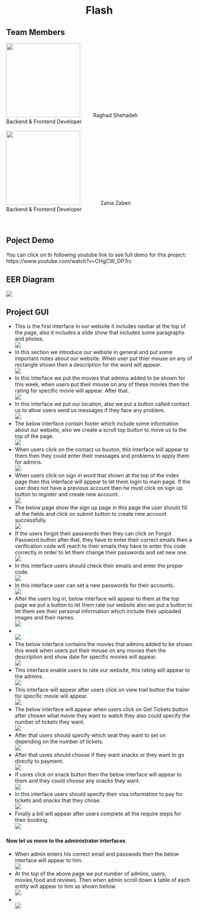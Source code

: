 <h1 align="center">Flash</h1> 
<h2 align="left"> Team Members</h2>
<img src="https://user-images.githubusercontent.com/100478249/176669221-c5ba42d5-be16-49de-a6d9-12c09898dcf8.png" width="200" height="200">
 &nbsp; &nbsp; &nbsp; &nbsp; Raghad Shehadeh
 <br>
 Backend & Frontend Developer
 <br>
<br><img src="https://user-images.githubusercontent.com/100478249/176710425-ec519d6e-386d-4745-bea6-a5345fdacc6c.png" width="200" height="200"> 
 &nbsp; &nbsp; &nbsp; &nbsp; &nbsp; &nbsp; &nbsp;Zaina Zaben 
<br>
 Backend & Frontend Developer
<br><br><br>
<h2 align="left"> Poject Demo</h2> 
<p> You can click on th following youtube link to see full demo for this project: https://www.youtube.com/watch?v=CHgCW_DP7rc</p>
<h2 align="left"> EER Diagram</h2> 
<img align="center" src="https://user-images.githubusercontent.com/100478249/176710891-c4dc3fe9-b0e4-4aab-805d-feb05cbc0ecb.png">

<h2 align="left"> Project GUI</h2> 
<ul>
  <li>This is the first interface in our website it includes navbar at the top of the page, also it includes a slide show that includes some paragraphs and photos.<br><img src="https://user-images.githubusercontent.com/100478249/176882803-2ca5a07e-a4d7-4055-843c-a7e9d86d6cdd.png">
  </li>
 <li>In this section we introduce our website in general and put some important notes about our website. When user put thier mouse on any of rectangle shown then a description for the word will appear.<br><img src="https://user-images.githubusercontent.com/100478249/176882814-934523eb-5624-48a6-8fdf-592095052bc0.png">
  </li>
 <li>In this interface we put the movies that admins added to be shown for this week, when users put their mouse on any of these movies then the rating for specific movie will appear. After that.<br><img src="https://user-images.githubusercontent.com/100478249/176882827-8d376641-6337-4b79-af8d-9d5526439ebb.png">
  </li>
 <li>In this interface we put our location, also we put a button called contact us to allow users send us messages if they face any problem.<br><img src="https://user-images.githubusercontent.com/100478249/176882831-fd0eaccf-b1d3-4026-b922-8baa0c99f0ee.png">
  </li>
 
 <li>The below interface contain footer which include some information about our website, also we create a scroll top button to move us to the top of the page.<br><img src="https://user-images.githubusercontent.com/100478249/176883725-fbdd6cb2-ba16-4c6c-80c2-8e1bab1d9064.png">
  </li>
 <li>When users click on the contact us buuton, this interface will appear to them then they could enter their messages and problems to apply them for admins.<br><img src="https://user-images.githubusercontent.com/100478249/176883743-6fa2c8a3-14bf-4ef1-b94f-355a84f1c644.png">
  </li>
 <li>When users click on sign in word that shown at the top of the index page then this interface will appear to let them login to main page. If the user does not have a previous account then he must click on sign up button to register and create new account.<br><img src="https://user-images.githubusercontent.com/100478249/176883758-85ca0244-7247-4f12-8a8e-4631567804a5.png">
  </li>
 <li>The below page show the sign up page in this page the user should fill all the fields and click on submit button to create new account successfully.<br><img src="https://user-images.githubusercontent.com/100478249/176883782-cac4657b-08ca-4a5e-b22b-b8755620d952.png">
  </li>
 
 <li>If the users forgot their passwords then they can click on Forgot Password button after that, they have to enter their correct emails then a verification code will reach to their emails they have to enter this code correctly in order to let them change their passwords and set new one.<br><img src="https://user-images.githubusercontent.com/100478249/176884600-d43f3a29-9ec0-4720-ba91-70a472087b0b.png">
  </li>
 <li>In this interface users should check their emails and enter the proper code.<br><img src="https://user-images.githubusercontent.com/100478249/176884615-12d7dd3e-ad71-4c24-b79d-9ff295afb25d.png">
  </li>
 <li>In this interface user can set a new passwords for their accounts.<br><img src="https://user-images.githubusercontent.com/100478249/176884623-359ae954-0de5-47eb-88a3-f7591447150c.png">
  </li>
 <li>After the users log in, below interface will appear to them at the top page we put a button to let them rate our website also we put a button to let them see their personal information which include their uploaded images and their names.<br><img src="https://user-images.githubusercontent.com/100478249/176884639-21c40470-d844-46a5-a6c6-90b9f397d996.png">
  </li>
 
 <li><br><img src="https://user-images.githubusercontent.com/100478249/176885377-a504c279-d5f4-4c5f-9b2a-a95d4b4d2480.png">
  </li>
 <li>The below interface contains the movies that admins added to be shown this week when users put their mouse on any movies then the description and show date for specific movies will appear.<br><img src="https://user-images.githubusercontent.com/100478249/176885383-b80fbdee-a8a7-43bf-8296-5d8ada44c378.png">
  </li>
 <li>This interface enable users to rate our website, this rating will appear to the admins.<br><img src="https://user-images.githubusercontent.com/100478249/176885394-ea4008b1-e46f-46e7-a2ea-68f54f8d46e5.png">
  </li>
 <li>This interface will appear after users click on view trail button the trailer for specific movie will appear.<br><img src="https://user-images.githubusercontent.com/100478249/176885404-bcff842f-5af8-49d5-ad1c-f97f00ebfc2c.png">
  </li>
 
 <li>The below interface will appear when users click on Get Tickets button after chosen what movie they want to watch they also could specify the number of tickets they want. <br><img src="https://user-images.githubusercontent.com/100478249/176885939-bbfd96a9-7bec-460a-8c7e-0c1f5e6a86e5.png">
  </li>
 <li>After that users should specify which seat they want to set on depending on the number of tickets.<br><img src="https://user-images.githubusercontent.com/100478249/176885953-9586710d-bbbd-4a33-8eed-9a84de7a586d.png">
  </li>
 <li>After that usres should choose if they want snacks or they want to go directly to payment.<br><img src="https://user-images.githubusercontent.com/100478249/176885965-788e000e-462e-4933-85b9-74208a9be908.png">
  </li>
 <li>If usres click on snack button then the below interface will appear to them and they could choose any snacks they want.<br><img src="https://user-images.githubusercontent.com/100478249/176885974-baa290dc-4c58-4ed5-b893-feff8ad9e01d.png">
  </li>
 
 <li>In this interface users should specify their visa information to pay for tickets and snacks that they chose.<br><img src="https://user-images.githubusercontent.com/100478249/176886785-014a634a-d0e5-4abd-8be8-e9178a845443.png">
  </li>
 <li>Finally a bill will appear after users complete all the require steps for their booking.<br><img src="https://user-images.githubusercontent.com/100478249/176886794-f0262a56-0125-4bd3-bd9f-699609ad06bd.png">
  </li>
 </ul>
 <h4>Now let us move to the administrator interfaces</h4>
 <ul>
 <li>When admin enters his correct email and passwods then the below interface will appear to him.<br><img src="https://user-images.githubusercontent.com/100478249/176886805-0a13a02b-08ac-40ed-979c-b253579623f4.png">
  </li>
 <li>At the top of the above page we put number of admins, users, movies,food and reviews. Then when admin scroll down a table of each entity 
will appear to him as shown bellow.<br><img src="https://user-images.githubusercontent.com/100478249/176886818-7f151e30-cf49-4898-987d-eea6339ea064.png">
  </li>
  <li><br><img src="https://user-images.githubusercontent.com/100478249/176887700-aeca00f7-4d84-474d-9a30-9cf450057757.png">
  </li>
  </ul>


  


  
